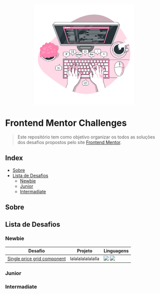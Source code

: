 <div align="center">
  <img src="https://github.com/adriellyb/FrontendMentorChallenges/blob/main/code-typing-bro.png" alt="girl with a computer" width="320px" />
</div>

# Frontend Mentor Challenges

> Este repositório tem como objetivo organizar os todos as soluções dos desafios propostos pelo site [Frontend Mentor](https://www.frontendmentor.io).

## Index
- [Sobre](#sobre)
- [Lista de Desafios](#lista-de-desafios)
    - [Newbie](#newbie)
    - [Junior](#junior)
    - [Intermadiate](#intermadiate)

## Sobre

## Lista de Desafios

### Newbie
Desafio | Projeto | Linguagens 
------------ | ------------- | -------------
[Single price grid component](https://www.frontendmentor.io/challenges/single-price-grid-component-5ce41129d0ff452fec5abbbc) | lalalalalalalalla | 	<img src="https://img.shields.io/badge/HTML5-E34F26?style=for-the-badge&logo=html5&logoColor=white" /> <img src="https://img.shields.io/badge/CSS3-1572B6?style=for-the-badge&logo=css3&logoColor=white" />

### Junior
### Intermadiate
